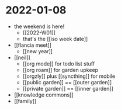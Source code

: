 # 2022-01-08

- the weekend is here!
  - [[2022-W01]]
  - that's the [[iso week date]]
- [[flancia meet]]
  - [[new year]]
- [[neil]]
  - [[org mode]] for todo list stuff
  - [[org roam]] for garden upkeep
  - [[orgzly]] plus [[syncthing]] for mobile
  - [[public garden]] == [[outer garden]]
  - [[private garden]] == [[inner garden]]
- [[knowledge commons]]
- [[family]]